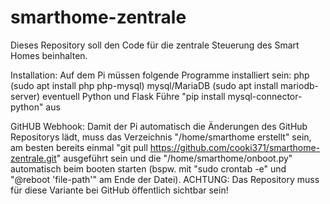 # smarthome-zentrale
Dieses Repository soll den Code für die zentrale Steuerung des Smart Homes beinhalten.

Installation:
Auf dem Pi müssen folgende Programme installiert sein:
    php (sudo apt install php php-mysql)
    mysql/MariaDB (sudo apt install mariodb-server)
    eventuell Python und Flask
    Führe "pip install mysql-connector-python" aus

GitHUB Webhook:
Damit der Pi automatisch die Änderungen des GitHub Repositorys lädt, muss das Verzeichnis 
"/home/smarthome erstellt" sein, am besten bereits einmal 
"git pull https://github.com/cooki371/smarthome-zentrale.git" ausgeführt sein und die 
"/home/smarthome/onboot.py" automatisch beim booten starten (bspw. mit "sudo crontab -e" 
und "@reboot 'file-path'" am Ende der Datei).
    ACHTUNG: Das Repository muss für diese Variante bei GitHub öffentlich sichtbar sein!